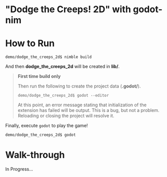 # "Dodge the Creeps! 2D" with godot-nim

# How to Run

```console
demo/dodge_the_creeps_2d$ nimble build
```

And then **dodge_the_creeps_2d** will be created in **lib/**.

> **First time build only**
>
> Then run the following to create the project data (**.godot/**).
>
> ```console
> demo/dodge_the_creeps_2d$ godot --editor
> ```
>
> At this point, an error message stating that initialization of the extension has failed will be output. This is a bug, but not a problem. Reloading or closing the project will resolve it.

Finally, execute `godot` to play the game!

```console
demo/dodge_the_creeps_2d$ godot
```

# Walk-through

In Progress...